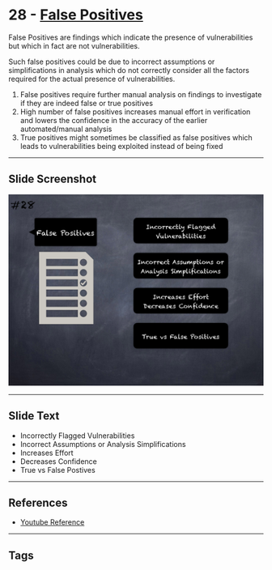 
# 28 - [False Positives](./False%20Positives.md)

False Positives are findings which indicate the presence of vulnerabilities but which in fact are not vulnerabilities. 

Such false positives could be due to incorrect assumptions or simplifications in analysis which do not correctly consider all the factors required for the actual presence of vulnerabilities.

1.  False positives require further manual analysis on findings to investigate if they are indeed false or true positives
2.  High number of false positives increases manual effort in verification and lowers the confidence in the accuracy of the earlier automated/manual analysis
3.  True positives might sometimes be classified as false positives which leads to vulnerabilities being exploited instead of being fixed
___
## Slide Screenshot
![028.png](../../images/6.Audit%20Techniques%20and%20Tools%20101/028.png)
___
## Slide Text
- Incorrectly Flagged Vulnerabilities
- Incorrect Assumptions or Analysis Simplifications
- Increases Effort
- Decreases Confidence
- True vs False Postives
___
## References
- [Youtube Reference](https://youtu.be/QstpNY1IuqM?t=563)
___
## Tags

